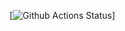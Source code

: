 [![Github Actions Status](https://github.com/Labidahrom/hexlet_pytest/workflows/Python%20CI/badge.svg)]
